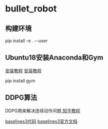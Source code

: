 # bullet_robot

## 构建环境

pip install  -e . --user

## Ubuntu18安装Anaconda和Gym

[安装教程](https://blog.csdn.net/maoersong/article/details/90521612)
[安装教程](https://blog.csdn.net/ms961516792/article/details/79122914)

pip install gym

## DDPG算法

DDPG用来解决连续动作问题,[知乎教程](https://zhuanlan.zhihu.com/p/149771220?from_voters_page=true)

[baselines3代码](https://github.com/DLR-RM/stable-baselines3)
[baselines3官方文档](https://stable-baselines3.readthedocs.io/en/master/)

